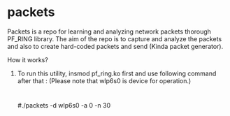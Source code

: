 # packets
Packets is a repo for learning and analyzing network packets thorough PF_RING library. 
The aim of the repo is to capture and analyze the packets and also to create hard-coded 
packets and send (Kinda packet generator).

How it works?

1. To run this utility, insmod pf_ring.ko first and use following command after that : 
   (Please note that wlp6s0 is device for operation.) 
   #
   #./packets -d wlp6s0 -a 0 -n 30 
   #
   #
